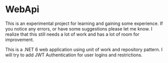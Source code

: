 # WebApi

This is an experimental project for learning and gaining some experience. If you notice any errors, or have some suggestions please let me know. I realize that this still needs a lot of work and has a lot of room for improvement.

This is a .NET 6 web application using unit of work and repository pattern. I will try to add JWT Authentication for user logins and restrictions.
